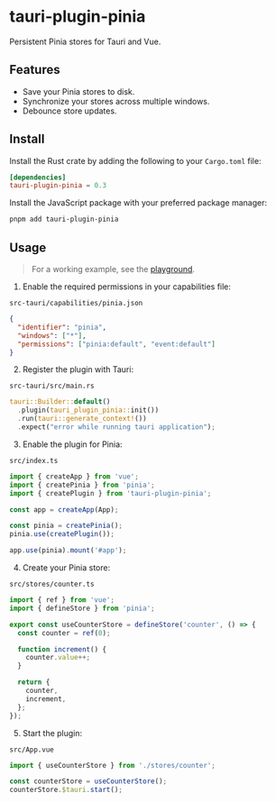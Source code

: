 # tauri-plugin-pinia

Persistent Pinia stores for Tauri and Vue.

## Features

- Save your Pinia stores to disk.
- Synchronize your stores across multiple windows.
- Debounce store updates.

## Install

Install the Rust crate by adding the following to your `Cargo.toml` file:

```toml
[dependencies]
tauri-plugin-pinia = 0.3
```

Install the JavaScript package with your preferred package manager:

```sh
pnpm add tauri-plugin-pinia
```

## Usage

> For a working example, see the [playground](https://github.com/ferreira-tb/tauri-plugin-pinia/tree/main/packages/playground).

1. Enable the required permissions in your capabilities file:

`src-tauri/capabilities/pinia.json`

```json
{
  "identifier": "pinia",
  "windows": ["*"],
  "permissions": ["pinia:default", "event:default"]
}
```

2. Register the plugin with Tauri:

`src-tauri/src/main.rs`

```rust
tauri::Builder::default()
  .plugin(tauri_plugin_pinia::init())
  .run(tauri::generate_context!())
  .expect("error while running tauri application");

```

3. Enable the plugin for Pinia:

`src/index.ts`

```ts
import { createApp } from 'vue';
import { createPinia } from 'pinia';
import { createPlugin } from 'tauri-plugin-pinia';

const app = createApp(App);

const pinia = createPinia();
pinia.use(createPlugin());

app.use(pinia).mount('#app');
```

4. Create your Pinia store:

`src/stores/counter.ts`

```ts
import { ref } from 'vue';
import { defineStore } from 'pinia';

export const useCounterStore = defineStore('counter', () => {
  const counter = ref(0);

  function increment() {
    counter.value++;
  }

  return {
    counter,
    increment,
  };
});
```

5. Start the plugin:

`src/App.vue`

```ts
import { useCounterStore } from './stores/counter';

const counterStore = useCounterStore();
counterStore.$tauri.start();
```
